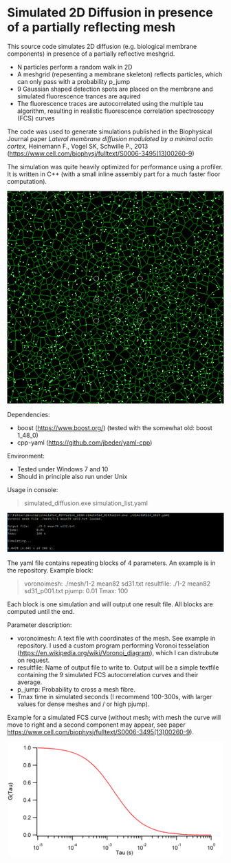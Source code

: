 # Simulated 2D Diffusion in presence of a partially reflecting mesh

This source code simulates 2D diffusion (e.g. biological membrane components) in presence of a partially reflective meshgrid.

- N particles perform a random walk in 2D
- A meshgrid (repesenting a membrane skeleton) reflects particles, which can only pass with a probability p_jump
- 9 Gaussian shaped detection spots are placed on the membrane and simulated fluorescence trances are aquired
- The fluorescence traces are autocorrelated using the multiple tau algorithm, resulting in realistic fluorescence correlation spectroscopy (FCS) curves

The code was used to generate simulations published in the Biophysical Journal paper
<i>Lateral membrane diffusion modulated by a minimal actin cortex</i>, Heinemann F., Vogel SK, Schwille P., 2013 (https://www.cell.com/biophysj/fulltext/S0006-3495(13)00260-9)

The simulation was quite heavily optimized for performance using a profiler. It is written in C++ (with a small inline assembly part for a much faster floor computation).

![Simulation_illustration](https://github.com/FabianHeinemann/simulated_2d_diffusion/blob/master/images/Frame_0.png)

Dependencies:
- boost (https://www.boost.org/)
(tested with the somewhat old: boost 1_48_0)
- cpp-yaml (https://github.com/jbeder/yaml-cpp)

Environment:
- Tested under Windows 7 and 10
- Should in principle also run under Unix

Usage in console:

>simulated_diffusion.exe simulation_list.yaml

![Console screenshot](https://github.com/FabianHeinemann/simulated_2d_diffusion/blob/master/images/console.png)

The yaml file contains repeating blocks of 4 parameters. An example is in the repository. Example block:

>voronoimesh: ./mesh/1-2 mean82 sd31.txt
>resultfile: ./1-2 mean82 sd31_p001.txt
>pjump: 0.01
>Tmax: 100

Each block is one simulation and will output one result file. All blocks are computed until the end.

Parameter description:
- voronoimesh: A text file with coordinates of the mesh. See example in repository. I used a custom program performing Voronoi tesselation (https://en.wikipedia.org/wiki/Voronoi_diagram), which I can distrubute on request.
- resultfile: Name of output file to write to. Output will be a simple textfile containing the 9 simulated FCS autocorrelation curves and their average.
- p_jump: Probability to cross a mesh fibre. 
- Tmax time in simulated seconds (I recommend 100-300s, with larger values for dense meshes and / or high pjump).

Example for a simulated FCS curve (without mesh; with mesh the curve will move to right and a second component may appear, see paper https://www.cell.com/biophysj/fulltext/S0006-3495(13)00260-9).

![FCS curve](https://github.com/FabianHeinemann/simulated_2d_diffusion/blob/master/images/fcs_free.png)
